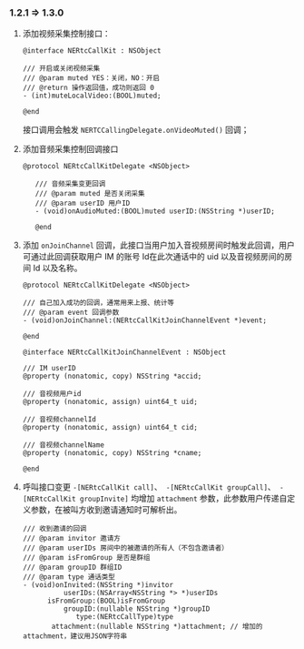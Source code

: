 ### 1.2.1 => 1.3.0

1. 添加视频采集控制接口：

   ```objc
   @interface NERtcCallKit : NSObject

   /// 开启或关闭视频采集
   /// @param muted YES：关闭，NO：开启
   /// @return 操作返回值，成功则返回 0
   - (int)muteLocalVideo:(BOOL)muted;

   @end
   ```

   接口调用会触发 `NERTCCallingDelegate.onVideoMuted()` 回调；

2. 添加音频采集控制回调接口

   ```objc
   @protocol NERtcCallKitDelegate <NSObject>

      /// 音频采集变更回调
      /// @param muted 是否关闭采集
      /// @param userID 用户ID
      - (void)onAudioMuted:(BOOL)muted userID:(NSString *)userID;

      @end
   ```

3. 添加 `onJoinChannel` 回调，此接口当用户加入音视频房间时触发此回调，用户可通过此回调获取用户 IM 的账号 Id在此次通话中的 uid 以及音视频房间的房间 Id 以及名称。

    ```objc
    @protocol NERtcCallKitDelegate <NSObject>

    /// 自己加入成功的回调，通常用来上报、统计等
    /// @param event 回调参数
    - (void)onJoinChannel:(NERtcCallKitJoinChannelEvent *)event;

    @end

    @interface NERtcCallKitJoinChannelEvent : NSObject

    /// IM userID
    @property (nonatomic, copy) NSString *accid;

    /// 音视频用户id
    @property (nonatomic, assign) uint64_t uid;

    /// 音视频channelId
    @property (nonatomic, assign) uint64_t cid;

    /// 音视频channelName
    @property (nonatomic, copy) NSString *cname;

    @end

    ```

4. 呼叫接口变更  `-[NERtcCallKit call]`、` -[NERtcCallKit groupCall]`、` -[NERtcCallKit groupInvite]` 均增加 `attachment` 参数，此参数用户传递自定义参数，在被叫方收到邀请通知时可解析出。

   ```objc
   /// 收到邀请的回调
   /// @param invitor 邀请方
   /// @param userIDs 房间中的被邀请的所有人（不包含邀请者）
   /// @param isFromGroup 是否是群组
   /// @param groupID 群组ID
   /// @param type 通话类型
   - (void)onInvited:(NSString *)invitor
             userIDs:(NSArray<NSString *> *)userIDs
         isFromGroup:(BOOL)isFromGroup
             groupID:(nullable NSString *)groupID
                type:(NERtcCallType)type
          attachment:(nullable NSString *)attachment; // 增加的attachment，建议用JSON字符串
   ```
